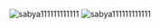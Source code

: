 ![sabya111111111111](https://i.pinimg.com/originals/a9/e5/06/a9e506364ae6b6892e6a126a2f021206.gif)
![sabya111111111111](https://user-images.githubusercontent.com/81578139/122262513-19ca5f80-cef3-11eb-976e-c7d7e0f770df.PNG)
